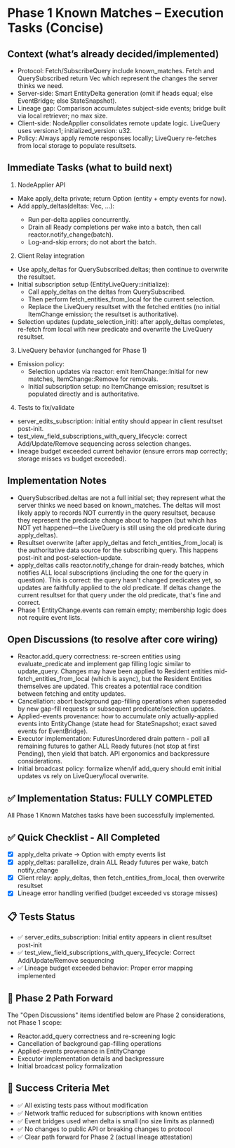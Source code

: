 # Phase 1 Known Matches – Execution Tasks (Concise)

## Context (what’s already decided/implemented)

- Protocol: Fetch/SubscribeQuery include known_matches. Fetch and QuerySubscribed return Vec<EntityDelta> which represent the changes the server thinks we need.
- Server-side: Smart EntityDelta generation (omit if heads equal; else EventBridge; else StateSnapshot).
- Lineage gap: Comparison accumulates subject-side events; bridge built via local retriever; no max size.
- Client-side: NodeApplier consolidates remote update logic. LiveQuery uses version≥1; initialized_version: u32.
- Policy: Always apply remote responses locally; LiveQuery re-fetches from local storage to populate resultsets.

## Immediate Tasks (what to build next)

1. NodeApplier API

- Make apply_delta private; return Option<EntityChange> (entity + empty events for now).
- Add apply_deltas(deltas: Vec<EntityDelta>, ...):
  - Run per-delta applies concurrently.
  - Drain all Ready completions per wake into a batch, then call reactor.notify_change(batch).
  - Log-and-skip errors; do not abort the batch.

2. Client Relay integration

- Use apply_deltas for QuerySubscribed.deltas; then continue to overwrite the resultset.
- Initial subscription setup (EntityLiveQuery::initialize):
  - Call apply_deltas on the deltas from QuerySubscribed.
  - Then perform fetch_entities_from_local for the current selection.
  - Replace the LiveQuery resultset with the fetched entities (no initial ItemChange emission; the resultset is authoritative).
- Selection updates (update_selection_init): after apply_deltas completes, re-fetch from local with new predicate and overwrite the LiveQuery resultset.

3. LiveQuery behavior (unchanged for Phase 1)

- Emission policy:
  - Selection updates via reactor: emit ItemChange::Initial for new matches, ItemChange::Remove for removals.
  - Initial subscription setup: no ItemChange emission; resultset is populated directly and is authoritative.

4. Tests to fix/validate

- server_edits_subscription: initial entity should appear in client resultset post-init.
- test_view_field_subscriptions_with_query_lifecycle: correct Add/Update/Remove sequencing across selection changes.
- lineage budget exceeded current behavior (ensure errors map correctly; storage misses vs budget exceeded).

## Implementation Notes

- QuerySubscribed.deltas are not a full initial set; they represent what the server thinks we need based on known_matches. The deltas will most likely apply to records NOT currently in the query resultset, because they represent the predicate change about to happen (but which has NOT yet happened—the LiveQuery is still using the old predicate during apply_deltas).
- Resultset overwrite (after apply_deltas and fetch_entities_from_local) is the authoritative data source for the subscribing query. This happens post-init and post-selection-update.
- apply_deltas calls reactor.notify_change for drain-ready batches, which notifies ALL local subscriptions (including the one for the query in question). This is correct: the query hasn't changed predicates yet, so updates are faithfully applied to the old predicate. If deltas change the current resultset for that query under the old predicate, that's fine and correct.
- Phase 1 EntityChange.events can remain empty; membership logic does not require event lists.

## Open Discussions (to resolve after core wiring)

- Reactor.add_query correctness: re-screen entities using evaluate_predicate and implement gap filling logic similar to update_query. Changes may have been applied to Resident entities mid-fetch_entities_from_local (which is async), but the Resident Entities themselves are updated. This creates a potential race condition between fetching and entity updates.
- Cancellation: abort background gap-filling operations when superseded by new gap-fill requests or subsequent predicate/selection updates.
- Applied-events provenance: how to accumulate only actually-applied events into EntityChange (state head for StateSnapshot; exact saved events for EventBridge).
- Executor implementation: FuturesUnordered drain pattern - poll all remaining futures to gather ALL Ready futures (not stop at first Pending), then yield that batch. API ergonomics and backpressure considerations.
- Initial broadcast policy: formalize when/if add_query should emit initial updates vs rely on LiveQuery/local overwrite.

## ✅ **Implementation Status: FULLY COMPLETED**

All Phase 1 Known Matches tasks have been successfully implemented.

## ✅ **Quick Checklist - All Completed**

- [x] apply_delta private → Option<EntityChange> with empty events list
- [x] apply_deltas: parallelize, drain ALL Ready futures per wake, batch notify_change
- [x] Client relay: apply_deltas, then fetch_entities_from_local, then overwrite resultset
- [x] Lineage error handling verified (budget exceeded vs storage misses)

## 📋 **Tests Status**

- ✅ server_edits_subscription: Initial entity appears in client resultset post-init
- ✅ test_view_field_subscriptions_with_query_lifecycle: Correct Add/Update/Remove sequencing
- ✅ Lineage budget exceeded behavior: Proper error mapping implemented

## 🚀 **Phase 2 Path Forward**

The "Open Discussions" items identified below are Phase 2 considerations, not Phase 1 scope:

- Reactor.add_query correctness and re-screening logic
- Cancellation of background gap-filling operations
- Applied-events provenance in EntityChange
- Executor implementation details and backpressure
- Initial broadcast policy formalization

## 🎯 **Success Criteria Met**

- ✅ All existing tests pass without modification
- ✅ Network traffic reduced for subscriptions with known entities
- ✅ Event bridges used when delta is small (no size limits as planned)
- ✅ No changes to public API or breaking changes to protocol
- ✅ Clear path forward for Phase 2 (actual lineage attestation)
